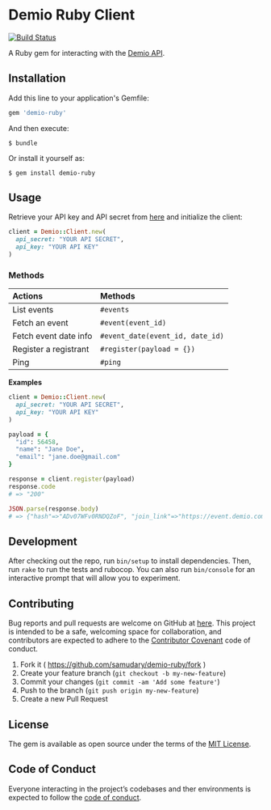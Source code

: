 # Demio Ruby Client

[![Build Status](https://travis-ci.org/samudary/demio-ruby.svg?branch=master)](https://travis-ci.org/samudary/demio-ruby)

A Ruby gem for interacting with the [Demio API](https://publicdemioapi.docs.apiary.io/).

## Installation

Add this line to your application's Gemfile:

```ruby
gem 'demio-ruby'
```

And then execute:

    $ bundle

Or install it yourself as:

    $ gem install demio-ruby

## Usage

Retrieve your API key and API secret from [here](https://my.demio.com/manage/api-details) and initialize the client:

```ruby
client = Demio::Client.new(
  api_secret: "YOUR API SECRET",
  api_key: "YOUR API KEY"
)
```

### Methods

| Actions                    | Methods                                              |
| :------------------------- | :--------------------------------------------------- |
| List events                | `#events`                                            |
| Fetch an event             | `#event(event_id)`                                   |
| Fetch event date info      | `#event_date(event_id, date_id)`                     |
| Register a registrant      | `#register(payload = {})`                            |
| Ping                       | `#ping`                                              |


**Examples**

```ruby
client = Demio::Client.new(
  api_secret: "YOUR API SECRET",
  api_key: "YOUR API KEY"
)

payload = {
  "id": 56458,
  "name": "Jane Doe",
  "email": "jane.doe@gmail.com"
}

response = client.register(payload)
response.code
# => "200"

JSON.parse(response.body)
# => {"hash"=>"ADv07WFv0RNDQZoF", "join_link"=>"https://event.demio.com/simulated-webinar/ADv07WFv0RNDQZoF"}

```

## Development

After checking out the repo, run `bin/setup` to install dependencies. Then, run `rake` to run the tests and rubocop. You can also run `bin/console` for an interactive prompt that will allow you to experiment.

## Contributing

Bug reports and pull requests are welcome on GitHub at [here](https://github.com/samudary/demio-ruby/issues). This project is intended to be a safe, welcoming space for collaboration, and contributors are expected to adhere to the [Contributor Covenant](http://contributor-covenant.org) code of conduct.

1. Fork it ( https://github.com/samudary/demio-ruby/fork )
2. Create your feature branch (`git checkout -b my-new-feature`)
3. Commit your changes (`git commit -am 'Add some feature'`)
4. Push to the branch (`git push origin my-new-feature`)
5. Create a new Pull Request

## License

The gem is available as open source under the terms of the [MIT License](https://opensource.org/licenses/MIT).

## Code of Conduct

Everyone interacting in the project’s codebases and ther environments is expected to follow the [code of conduct](https://github.com/samudary/demio-ruby/blob/master/CODE_OF_CONDUCT.md).
